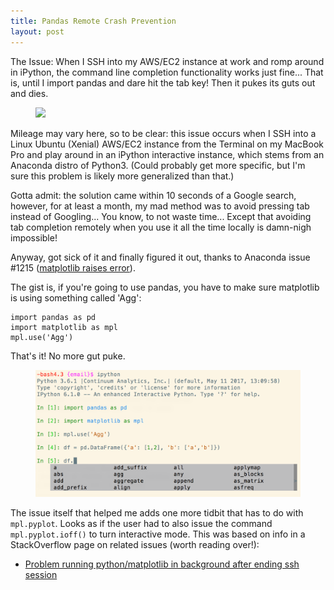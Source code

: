 ```yaml
---
title: Pandas Remote Crash Prevention
layout: post
---
```




The Issue: When I SSH into my AWS/EC2 instance at work and romp around in iPython, the command line completion
functionality works just fine... That is, until I import pandas and dare hit the tab key!  Then it pukes
its guts out and dies.

<figure>
<img src="/images/pandas-makes-ipython-puke-and-die" width="600vw">
</figure>

Mileage may vary here, so to be clear: this issue occurs when I SSH into a Linux Ubuntu (Xenial) 
AWS/EC2 instance from the Terminal on my MacBook Pro and play around in an iPython interactive instance, which
stems from an Anaconda distro of Python3.  (Could probably get more specific, but I'm sure this
problem is likely more generalized than that.)

Gotta admit: the solution came within 10 seconds of a Google search, however, for at least a month,
my mad method was to avoid pressing tab instead of Googling... You know, to not waste time... Except
that avoiding tab completion remotely when you use it all the time locally is damn-nigh impossible!

Anyway, got sick of it and finally figured it out, thanks to Anaconda issue #1215 
([matplotlib raises error](https://github.com/ContinuumIO/anaconda-issues/issues/1215)).

The gist is, if you're going to use pandas, you have to make sure matplotlib is using something
called 'Agg':
```
import pandas as pd
import matplotlib as mpl
mpl.use('Agg')
```

That's it!  No more gut puke.
<figure>
<img src="/images/pandas-no-more-gut-puke.png" width="600vw">
</figure>

The issue itself that helped me adds one more tidbit that has to do with `mpl.pyplot`.  Looks as if
the user had to also issue the command `mpl.pyplot.ioff()` to turn interactive mode.  This was based on
info in a StackOverflow page on related issues (worth reading over!):
* [Problem running python/matplotlib in background after ending ssh session
](https://stackoverflow.com/questions/2443702/problem-running-python-matplotlib-in-background-after-ending-ssh-session)
